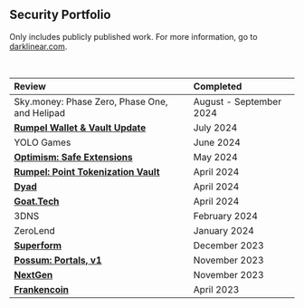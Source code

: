 ## Security Portfolio

Only includes publicly published work. For more information, go to [darklinear.com](https://darklinear.com).

<br>


<center>

| Review   | Completed      |
| :-------- | :----------    |
| Sky.money: Phase Zero, Phase One, and Helipad | August - September 2024 |
| [**Rumpel Wallet & Vault Update**](https://github.com/Darklinear-Solutions/portfolio/blob/main/reports/Rumpel-Wallet-Darklinear-Security-Review.pdf) | July 2024 |
| YOLO Games | June 2024 |
| [**Optimism: Safe Extensions**](https://github.com/Darklinear-Solutions/portfolio/blob/main/reports/Optimism-Safe-Extensions-Darklinear-Security-Review.pdf) | May 2024 |
| [**Rumpel: Point Tokenization Vault**](https://github.com/Darklinear-Solutions/portfolio/blob/main/reports/Rumpel-Darklinear-Security-Review.pdf) | April 2024 |
| [**Dyad**](https://github.com/Darklinear-Solutions/portfolio/blob/main/reports/Dyad-Darklinear-Security-Review.pdf) | April 2024 |
| [**Goat.Tech**](https://github.com/Darklinear-Solutions/portfolio/blob/main/reports/Goat.Tech-Darklinear-Security-Review.pdf) | April 2024 |
| 3DNS | February 2024 |
| ZeroLend | January 2024 |
| [**Superform**](https://github.com/Darklinear-Solutions/portfolio/blob/main/reports/Superform-Darklinear-Security-Review.pdf)  | December 2023  |
| [**Possum: Portals, v1**](https://github.com/Darklinear-Solutions/portfolio/blob/main/reports/Possum-V1-Darklinear-Security-Review.pdf) | November 2023 |
| [**NextGen**](https://github.com/Darklinear-Solutions/portfolio/blob/main/reports/NextGen-Darklinear-Security-Review.pdf) | November 2023 |
| [**Frankencoin**](https://github.com/Darklinear-Solutions/portfolio/blob/main/reports/Frankencoin-Darklinear-Security-Review.pdf) | April 2023 |

</center>
